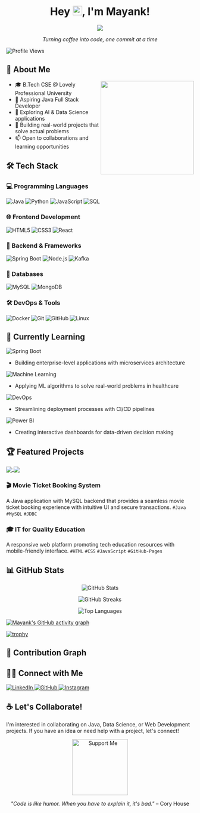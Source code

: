 <h1 align="center">Hey <img src="https://media.giphy.com/media/hvRJCLFzcasrR4ia7z/giphy.gif" width="25px">, I'm Mayank!</h1>

<p align="center">
  <img src="https://readme-typing-svg.herokuapp.com?font=Fira+Code&duration=3000&pause=1000&color=00FF00&center=true&vCenter=true&width=435&lines=Java+Developer+%7C+AI+%26+Data+Science+Enthusiast;Building+solutions+that+matter">
</p>

<p align="center">
  <em>Turning coffee into code, one commit at a time</em>
</p>

![Profile Views](https://komarev.com/ghpvc/?username=mayank2295&color=00ff00)

## 🚀 About Me
<img align="right" width="250" src="https://media4.giphy.com/media/v1.Y2lkPTc5MGI3NjExbTFkOXF6YW1reHBudnZ6am5xYWVjd2NndzEzaW1vNm9xYjVubmd1bSZlcD12MV9pbnRlcm5hbF9naWZfYnlfaWQmY3Q9Zw/2IudUHdI075HL02Pkk/giphy.gif">

- 🎓 B.Tech CSE @ Lovely Professional University
- 💼 Aspiring Java Full Stack Developer
- 🧠 Exploring AI & Data Science applications
- 🌱 Building real-world projects that solve actual problems
- 📫 Open to collaborations and learning opportunities

## 🛠️ Tech Stack

### 💻 Programming Languages
![Java](https://img.shields.io/badge/Java-ED8B00?style=for-the-badge&logo=openjdk&logoColor=white)
![Python](https://img.shields.io/badge/Python-3776AB?style=for-the-badge&logo=python&logoColor=white)
![JavaScript](https://img.shields.io/badge/JavaScript-F7DF1E?style=for-the-badge&logo=javascript&logoColor=black)
![SQL](https://img.shields.io/badge/SQL-4479A1?style=for-the-badge&logo=mysql&logoColor=white)

### 🌐 Frontend Development
![HTML5](https://img.shields.io/badge/HTML5-E34F26?style=for-the-badge&logo=html5&logoColor=white)
![CSS3](https://img.shields.io/badge/CSS3-1572B6?style=for-the-badge&logo=css3&logoColor=white)
![React](https://img.shields.io/badge/React-61DAFB?style=for-the-badge&logo=react&logoColor=black)

### 🔧 Backend & Frameworks
![Spring Boot](https://img.shields.io/badge/Spring_Boot-6DB33F?style=for-the-badge&logo=spring-boot&logoColor=white)
![Node.js](https://img.shields.io/badge/Node.js-339933?style=for-the-badge&logo=nodedotjs&logoColor=white)
![Kafka](https://img.shields.io/badge/Apache_Kafka-231F20?style=for-the-badge&logo=apache-kafka&logoColor=white)

### 💾 Databases
![MySQL](https://img.shields.io/badge/MySQL-4479A1?style=for-the-badge&logo=mysql&logoColor=white)
![MongoDB](https://img.shields.io/badge/MongoDB-4EA94B?style=for-the-badge&logo=mongodb&logoColor=white)

### 🛠️ DevOps & Tools
![Docker](https://img.shields.io/badge/Docker-2496ED?style=for-the-badge&logo=docker&logoColor=white)
![Git](https://img.shields.io/badge/Git-F05032?style=for-the-badge&logo=git&logoColor=white)
![GitHub](https://img.shields.io/badge/GitHub-181717?style=for-the-badge&logo=github&logoColor=white)
![Linux](https://img.shields.io/badge/Linux-FCC624?style=for-the-badge&logo=linux&logoColor=black)

## 🌱 Currently Learning

![Spring Boot](https://img.shields.io/badge/Spring_Boot-Advanced-6DB33F?style=for-the-badge&logo=spring-boot&logoColor=white)
- Building enterprise-level applications with microservices architecture

![Machine Learning](https://img.shields.io/badge/Machine_Learning-FF6F00?style=for-the-badge&logo=tensorflow&logoColor=white)
- Applying ML algorithms to solve real-world problems in healthcare

![DevOps](https://img.shields.io/badge/DevOps-326CE5?style=for-the-badge&logo=kubernetes&logoColor=white)
- Streamlining deployment processes with CI/CD pipelines

![Power BI](https://img.shields.io/badge/Power_BI-F2C811?style=for-the-badge&logo=powerbi&logoColor=black)
- Creating interactive dashboards for data-driven decision making

## 🏆 Featured Projects

<a href="https://github.com/mayank2295/Healthcare-Recommendation-Chatbot">
  <img align="center" src="https://github-readme-stats.vercel.app/api/pin/?username=mayank2295&repo=Healthcare-Recommendation-Chatbot&theme=chartreuse-dark" />
</a>
<a href="https://github.com/mayank2295/Lifecare">
  <img align="center" src="https://github-readme-stats.vercel.app/api/pin/?username=mayank2295&repo=Lifecare&theme=chartreuse-dark" />
</a>

### 🎬 Movie Ticket Booking System
A Java application with MySQL backend that provides a seamless movie ticket booking experience with intuitive UI and secure transactions.
`#Java` `#MySQL` `#JDBC`

### 🎓 IT for Quality Education
A responsive web platform promoting tech education resources with mobile-friendly interface.
`#HTML` `#CSS` `#JavaScript` `#GitHub-Pages`

## 📊 GitHub Stats

<p align="center">
  <img src="https://github-readme-stats.vercel.app/api?username=mayank2295&show_icons=true&theme=chartreuse-dark" alt="GitHub Stats" />
</p>

<p align="center">
  <img src="https://github-readme-streak-stats.herokuapp.com/?user=mayank2295&theme=chartreuse-dark" alt="GitHub Streaks" />
</p>

<p align="center">
  <img src="https://github-readme-stats.vercel.app/api/top-langs?username=mayank2295&show_icons=true&locale=en&layout=compact&theme=chartreuse-dark" alt="Top Languages" />
</p>

[![Mayank's GitHub activity graph](https://github-readme-activity-graph.vercel.app/graph?username=mayank2295&theme=github-compact&bg_color=0D1117&color=4AD616&line=4AD616&point=1EAE25&area=true&hide_border=true)](https://github.com/ashutosh00710/github-readme-activity-graph)

[![trophy](https://github-profile-trophy.vercel.app/?username=mayank2295&theme=matrix&row=1)](https://github.com/ryo-ma/github-profile-trophy)

## 🐍 Contribution Graph



## 👨‍💻 Connect with Me

<p align="left">
  <a href="https://www.linkedin.com/in/mayank-g22/">
    <img src="https://img.shields.io/badge/LinkedIn-0077B5?style=for-the-badge&logo=linkedin&logoColor=white" alt="LinkedIn">
  </a>
  <a href="https://github.com/mayank2295">
    <img src="https://img.shields.io/badge/GitHub-100000?style=for-the-badge&logo=github&logoColor=white" alt="GitHub">
  </a>
  <a href="https://www.instagram.com/mayank_g2207/">
    <img src="https://img.shields.io/badge/Instagram-E4405F?style=for-the-badge&logo=instagram&logoColor=white" alt="Instagram">
  </a>
</p>

## ☕ Let's Collaborate!

I'm interested in collaborating on Java, Data Science, or Web Development projects. 
If you have an idea or need help with a project, let's connect!

<p align="center">
  <a href="https://buymeacoffee.com/mayankguptl">
    <img src="https://cdn.buymeacoffee.com/buttons/v2/default-yellow.png" alt="Support Me" width="150">
  </a>
</p>

<p align="center">
  <i>"Code is like humor. When you have to explain it, it's bad."</i> – Cory House
</p>
